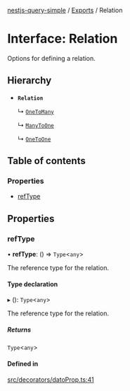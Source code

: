 [nestjs-query-simple](../README.md) / [Exports](../modules.md) / Relation

# Interface: Relation

Options for defining a relation.

## Hierarchy

- **`Relation`**

  ↳ [`OneToMany`](OneToMany.md)

  ↳ [`ManyToOne`](ManyToOne.md)

  ↳ [`OneToOne`](OneToOne.md)

## Table of contents

### Properties

- [refType](Relation.md#reftype)

## Properties

### refType

• **refType**: () => `Type`\<`any`\>

The reference type for the relation.

#### Type declaration

▸ (): `Type`\<`any`\>

The reference type for the relation.

##### Returns

`Type`\<`any`\>

#### Defined in

[src/decorators/datoProp.ts:41](https://github.com/choresh/nestjs-query-simple/blob/d4bd01f/packages/nestjs-query-simple/src/decorators/datoProp.ts#L41)
